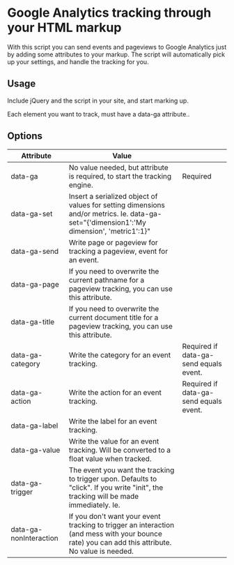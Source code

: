# Google Analytics tracking through your HTML markup

With this script you can send events and pageviews to Google Analytics just by adding some attributes to your markup. The script will automatically pick up your settings, and handle the tracking for you.

## Usage
Include jQuery and the script in your site, and start marking up.

Each element you want to track, must have a data-ga attribute..

## Options
| Attribute              | Value                                                                                                                                                                          |                                        |
|------------------------|--------------------------------------------------------------------------------------------------------------------------------------------------------------------------------|----------------------------------------|
| data-ga                | No value needed, but attribute is required, to start the tracking engine.                                                                                                      | Required                               |
| data-ga-set            | Insert a serialized object of values for setting dimensions and/or metrics. Ie. data-ga-set="{'dimension1':'My dimension', 'metric1':1}"                                       |                                        |
| data-ga-send           | Write page or pageview for tracking a pageview, event for an event.                                                                                                            |                                        |
| data-ga-page           | If you need to overwrite the current pathname for a pageview tracking, you can use this attribute.                                                                             |                                        |
| data-ga-title          | If you need to overwrite the current document title for a pageview tracking, you can use this attribute.                                                                       |                                        |
| data-ga-category       | Write the category for an event tracking.                                                                                                                                      | Required if data-ga-send equals event. |
| data-ga-action         | Write the action for an event tracking.                                                                                                                                        | Required if data-ga-send equals event. |
| data-ga-label          | Write the label for an event tracking.                                                                                                                                         |                                        |
| data-ga-value          | Write the value for an event tracking. Will be converted to a float value when tracked.                                                                                        |                                        |
| data-ga-trigger        | The event you want the tracking to trigger upon. Defaults to "click". If you write "init", the tracking will be made immediately. Ie. <body data-ga data-ga-trigger="init" data-ga-send="pageview"> |                                        |
| data-ga-nonInteraction | If you don't want your event tracking to trigger an interaction (and mess with your bounce rate) you can add this attribute. No value is needed.                               |                                        |
